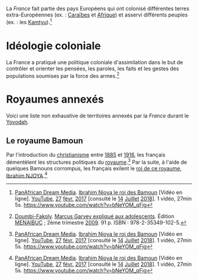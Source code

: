 <!-- TITLE: France -->
<!-- SUBTITLE: Présentation de la France -->

La *France* fait partie des pays Européens qui ont colonisé différentes terres extra-Européennes (ex. : [Caraïbes](/geographie/ile/caraibes/iles-de-la-caraibe) et [Afrique](/terminologie/autre/afrique)) et asservi différents peuples (ex. : les [Kamtyu](/terminologie/mdw-ntr/kamit)).[^2]

# Idéologie coloniale
La France a pratiqué une politique coloniale d'assimilation dans le but de contrôler et orienter les pensées, les paroles, les faits et les gestes des populations soumises par la force des armes.[^1]

# Royaumes annexés
Voici une liste non exhaustive de territoires annexés par la *France* durant le [Yovodah]().
## Le royaume Bamoun
Par l'introduction du [christianisme](/religion/confession/christianisme) entre [1885](/histoire/date/calendrier-gregorien/par-annee/1885) et [1916](/histoire/date/calendrier-gregorien/par-annee/1916), les français démentèlent les structures politiques du [royaume](/personnalite/homme/noble/souverain/roi/afrique/centre/bamoun/ibrahim-njoya).[^2]
Par la suite, à l'aide de quelques Bamouns corrompus, les français exilent le [roi de ce royaume, Ibrahim NJOYA](/personnalite/homme/noble/souverain/roi/afrique/centre/bamoun/ibrahim-njoya).[^2]


[^1]: [Doumbi-Fakoly](/personnalite/homme/polymathe/afrique/nord-ouest/pays/mali/doumbi-fakoli). [Marcus Garvey expliqué aux adolescents](/ouvrage/documentaire/marcus-garvey-explique-aux-adolescents). Édition [MENAIBUC](/organisme/editeur/menaibuc) ; 2ème trimestre [2009](/histoire/date/calendrier-gregorien/par-annee/2009). 91 p. ISBN : 978-2-35349-102-5.
[^2]: [PanAfrican Dream Media](https://www.youtube.com/channel/UCu0a1M4ANVmdvF4Zj7c4HIA). [Ibrahim Njoya le roi des Bamoun](https://www.youtube.com/watch?v=bNeYOM_qFjg) [Vidéo en ligne]. [YouTube](https://www.youtube.com/), [27](/histoire/date/calendrier-gregorien/par-jour/27) [févr.](/histoire/date/calendrier-gregorien/par-mois/fevrier) [2017](https://partage.leremsesh.com/histoire/date/calendrier-gregorien/par-annee/2017) [consulté le [14](/histoire/date/calendrier-gregorien/par-jour/14) [Juillet](/histoire/date/calendrier-gregorien/par-mois/juillet) [2018](/histoire/date/calendrier-gregorien/par-annee/2018)]. 1 vidéo, 27min 5s. https://www.youtube.com/watch?v=bNeYOM_qFjg